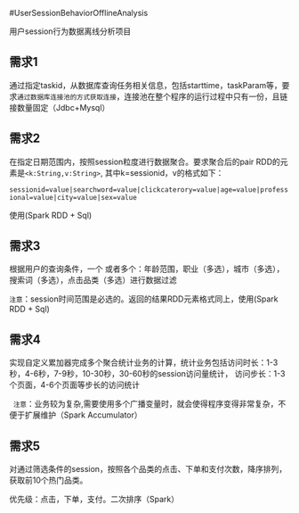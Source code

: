 #UserSessionBehaviorOfflineAnalysis

用户session行为数据离线分析项目

## 需求1
通过指定taskid，从数据库查询任务相关信息，包括starttime，taskParam等，要求`通过数据库连接池的方式获取连接`，连接池在整个程序的运行过程中只有一份，且链接数量固定（Jdbc+Mysql）

## 需求2
在指定日期范围内，按照session粒度进行数据聚合。要求聚合后的pair RDD的元素是`<k:String,v:String>`,	其中k=sessionid，v的格式如下：

`sessionid=value|searchword=value|clickcaterory=value|age=value|professional=value|city=value|sex=value`

使用(Spark RDD + Sql)

## 需求3
根据用户的查询条件，一个 或者多个：年龄范围，职业（多选），城市（多选），搜索词（多选），点击品类（多选）进行数据过滤

`注意`：session时间范围是必选的。返回的结果RDD元素格式同上，使用(Spark RDD + Sql)

## 需求4

实现自定义累加器完成多个聚合统计业务的计算，统计业务包括访问时长：1-3秒，4-6秒，7-9秒，10-30秒，30-60秒的session访问量统计，
访问步长：1-3个页面，4-6个页面等步长的访问统计

` 注意`：业务较为复杂,需要使用多个广播变量时，就会使得程序变得非常复杂，不便于扩展维护（Spark Accumulator）

## 需求5
对通过筛选条件的session，按照各个品类的点击、下单和支付次数，降序排列，获取前10个热门品类。

优先级：点击，下单，支付。二次排序（Spark）

